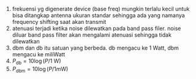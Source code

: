 1. frekuensi yg digenerate device (base freq) mungkin terlalu kecil untuk bisa ditangkap antenna ukuran standar sehingga ada yang namanya frequency shifting saat akan transmit
2. atenuasi terjadi ketika noise dilewatkan pada band pass filer. noise diluar band pass filter akan mengalami atenuasi sehingga tidak dilewatkan
3. dbm dan db itu satuan yang berbeda. db mengacu ke 1 Watt, dbm mengacu ke miliWatt
4. $P_{\text{db}} = 10\log(P/1 \text{ W})$
5. $P_{\text{dbm}} = 10\log(P/1 m\text{W})$
